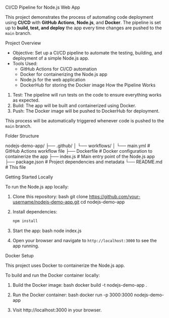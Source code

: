 
 CI/CD Pipeline for Node.js Web App

This project demonstrates the process of automating code deployment using **CI/CD** with **GitHub Actions**, **Node.js**, and **Docker**. The pipeline is set up to **build, test, and deploy** the app every time changes are pushed to the `main` branch.

 Project Overview

- Objective: Set up a CI/CD pipeline to automate the testing, building, and deployment of a simple Node.js app.
- Tools Used:
  - GitHub Actions for CI/CD automation
  - Docker for containerizing the Node.js app
  - Node.js for the web application
  - DockerHub for storing the Docker image
 How the Pipeline Works

1. Test: The pipeline will run tests on the code to ensure everything works as expected.
2. Build: The app will be built and containerized using Docker.
3. Push: The Docker image will be pushed to DockerHub for deployment.

This process will be automatically triggered whenever code is pushed to the `main` branch.

 Folder Structure


nodejs-demo-app/
├── .github/
│   └── workflows/
│       └── main.yml  # GitHub Actions workflow file
├── Dockerfile        # Docker configuration to containerize the app
├── index.js          # Main entry point of the Node.js app
├── package.json      # Project dependencies and metadata
└── README.md         # This file


Getting Started Locally

To run the Node.js app locally:

1. Clone this repository:
   bash
   git clone https://github.com/your-username/nodejs-demo-app.git
   cd nodejs-demo-app
   

2. Install dependencies:
   ```bash
   npm install
   ```

3. Start the app:
   bash
   node index.js
   

4. Open your browser and navigate to `http://localhost:3000` to see the app running.

 Docker Setup

This project uses Docker to containerize the Node.js app.

 To build and run the Docker container locally:

1. Build the Docker image:
   bash
   docker build -t nodejs-demo-app .
   

2. Run the Docker container:
   bash
   docker run -p 3000:3000 nodejs-demo-app
   

3. Visit http://localhost:3000 in your browser.




